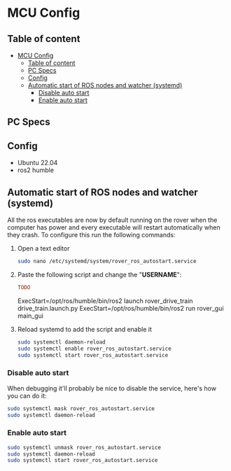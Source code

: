 # MCU Config

## Table of content

- [MCU Config](#mcu-config)
  - [Table of content](#table-of-content)
  - [PC Specs](#pc-specs)
  - [Config](#config)
  - [Automatic start of ROS nodes and watcher (systemd)](#automatic-start-of-ros-nodes-and-watcher-systemd)
    - [Disable auto start](#disable-auto-start)
    - [Enable auto start](#enable-auto-start)

## PC Specs

## Config

- Ubuntu 22.04
- ros2 humble

## Automatic start of ROS nodes and watcher (systemd)

All the ros executables are now by default running on the rover when the computer has power and every executable will restart automatically when they crash. To configure this run the following commands:

1. Open a text editor

    ```bash
    sudo nano /etc/systemd/system/rover_ros_autostart.service
    ```

2. Paste the following script and change the "**USERNAME**":

    ```ini
    TODO
    ```

    ExecStart=/opt/ros/humble/bin/ros2 launch rover_drive_train drive_train.launch.py
    ExecStart=/opt/ros/humble/bin/ros2 run rover_gui main_gui

3. Reload systemd to add the script and enable it

    ```bash
    sudo systemctl daemon-reload
    sudo systemctl enable rover_ros_autostart.service
    sudo systemctl start rover_ros_autostart.service
    ```

### Disable auto start

When debugging it'll probably be nice to disable the service, here's how you can do it:

```bash
sudo systemctl mask rover_ros_autostart.service
sudo systemctl daemon-reload

```

### Enable auto start

```bash
sudo systemctl unmask rover_ros_autostart.service
sudo systemctl daemon-reload
sudo systemctl start rover_ros_autostart.service
```
